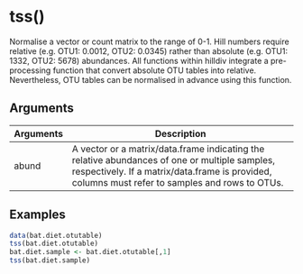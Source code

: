# tss()

Normalise a vector or count matrix to the range of 0-1. Hill numbers require relative (e.g. OTU1: 0.0012, OTU2: 0.0345) rather than absolute (e.g. OTU1: 1332, OTU2: 5678) abundances. All functions within hilldiv integrate a pre-processing function that convert absolute OTU tables into relative. Nevertheless, OTU tables can be normalised in advance using this function.

## Arguments
| Arguments | Description |
| ------------- | ------------- |
| abund | A vector or a matrix/data.frame indicating the relative abundances of one or multiple samples, respectively. If a matrix/data.frame is provided, columns must refer to samples and rows to OTUs. |

## Examples
````R
data(bat.diet.otutable)
tss(bat.diet.otutable)
bat.diet.sample <- bat.diet.otutable[,1]
tss(bat.diet.sample)
````
